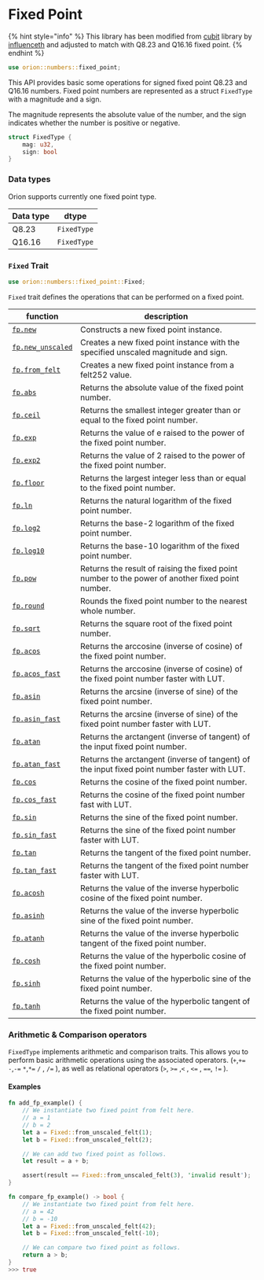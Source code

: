 # Fixed Point

{% hint style="info" %}
This library has been modified from [cubit](https://github.com/influenceth/cubit) library by [influenceth](https://github.com/influenceth) and adjusted to match with Q8.23 and Q16.16 fixed point.
{% endhint %}

```rust
use orion::numbers::fixed_point;
```

This API provides basic some operations for signed fixed point Q8.23 and Q16.16 numbers. Fixed point numbers are represented as a struct `FixedType` with a magnitude and a sign.

The magnitude represents the absolute value of the number, and the sign indicates whether the number is positive or negative.

```rust
struct FixedType {
    mag: u32,
    sign: bool
}
```

### Data types

Orion supports currently one fixed point type.

| Data type | dtype       |
| --------- | ----------- |
| Q8.23     | `FixedType` |
| Q16.16    | `FixedType` |

### **`Fixed` Trait**

```rust
use orion::numbers::fixed_point::Fixed;
```

`Fixed` trait defines the operations that can be performed on a fixed point.

| function | description |
| --- | --- |
| [`fp.new`](fp.new.md) | Constructs a new fixed point instance. |
| [`fp.new_unscaled`](fp.new\_unscaled.md) | Creates a new fixed point instance with the specified unscaled magnitude and sign. |
| [`fp.from_felt`](fp.from\_felt.md) | Creates a new fixed point instance from a felt252 value. |
| [`fp.abs`](fp.abs.md) | Returns the absolute value of the fixed point number. |
| [`fp.ceil`](fp.ceil.md) | Returns the smallest integer greater than or equal to the fixed point number. |
| [`fp.exp`](fp.exp.md) | Returns the value of e raised to the power of the fixed point number. |
| [`fp.exp2`](fp.exp2.md) | Returns the value of 2 raised to the power of the fixed point number. |
| [`fp.floor`](fp.floor.md) | Returns the largest integer less than or equal to the fixed point number. |
| [`fp.ln`](fp.ln.md) | Returns the natural logarithm of the fixed point number. |
| [`fp.log2`](fp.log2.md) | Returns the base-2 logarithm of the fixed point number. |
| [`fp.log10`](fp.log10.md) | Returns the base-10 logarithm of the fixed point number. |
| [`fp.pow`](fp.pow.md) | Returns the result of raising the fixed point number to the power of another fixed point number. |
| [`fp.round`](fp.round.md) | Rounds the fixed point number to the nearest whole number. |
| [`fp.sqrt`](fp.sqrt.md) | Returns the square root of the fixed point number. |
| [`fp.acos`](fp.acos.md) | Returns the  arccosine (inverse of cosine) of the fixed point number. |
| [`fp.acos_fast`](fp.acos\_fast.md) | Returns the  arccosine (inverse of cosine) of the fixed point number faster with LUT. |
| [`fp.asin`](fp.asin.md) | Returns the  arcsine (inverse of sine) of the fixed point number. |
| [`fp.asin_fast`](fp.asin\_fast.md) | Returns the  arcsine (inverse of sine) of the fixed point number faster with LUT. |
| [`fp.atan`](fp.atan.md) | Returns the arctangent (inverse of tangent) of the input fixed point number. |
| [`fp.atan_fast`](fp.atan\_fast.md) | Returns the arctangent (inverse of tangent) of the input fixed point number faster with LUT. |
| [`fp.cos`](fp.cos.md) | Returns the cosine of the fixed point number. |
| [`fp.cos_fast`](fp.cos\_fast.md) | Returns the cosine of the fixed point number fast with LUT. |
| [`fp.sin`](fp.sin.md) | Returns the sine of the fixed point number. |
| [`fp.sin_fast`](fp.sin\_fast.md) | Returns the sine of the fixed point number faster with LUT. |
| [`fp.tan`](fp.tan.md) | Returns the tangent of the fixed point number. |
| [`fp.tan_fast`](fp.tan\_fast.md) | Returns the tangent of the fixed point number faster with LUT. |
| [`fp.acosh`](fp.acosh.md) | Returns the value of the inverse hyperbolic cosine of the fixed point number. |
| [`fp.asinh`](fp.asinh.md) | Returns the value of the inverse hyperbolic sine of the fixed point number. |
| [`fp.atanh`](fp.atanh.md) | Returns the value of the inverse hyperbolic tangent of the fixed point number. |
| [`fp.cosh`](fp.cosh.md) | Returns the value of the hyperbolic cosine of the fixed point number. |
| [`fp.sinh`](fp.sinh.md) | Returns the value of the hyperbolic sine of the fixed point number. |
| [`fp.tanh`](fp.tanh.md) | Returns the value of the hyperbolic tangent of the fixed point number. |

### Arithmetic & Comparison operators

`FixedType` implements arithmetic and comparison traits. This allows you to perform basic arithmetic operations using the associated operators. (`+`,`+=` `-`,`-=` `*`,`*=` `/` , `/=` ), as well as relational operators (`>`, `>=` ,`<` , `<=` , `==`, `!=` ).

#### Examples

```rust
fn add_fp_example() {
    // We instantiate two fixed point from felt here.
    // a = 1
    // b = 2
    let a = Fixed::from_unscaled_felt(1);
    let b = Fixed::from_unscaled_felt(2);

    // We can add two fixed point as follows.
    let result = a + b;

    assert(result == Fixed::from_unscaled_felt(3), 'invalid result');
}
```

```rust
fn compare_fp_example() -> bool {
    // We instantiate two fixed point from felt here.
    // a = 42
    // b = -10
    let a = Fixed::from_unscaled_felt(42);
    let b = Fixed::from_unscaled_felt(-10);

    // We can compare two fixed point as follows.
    return a > b;
}
>>> true
```
